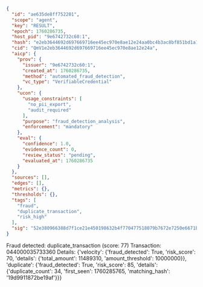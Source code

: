 ```json
{
  "id": "ae635de8ff752201",
  "scope": "agent",
  "key": "RESULT",
  "epoch": 1760286735,
  "host_pid": "9e6742732c60:1",
  "hash": "e2eb3644692d697669716ee45ec970e8ae12e24aa0bc4b3ac8bf851bd1a1069a",
  "cid": "QmV1e2eb3644692d697669716ee45ec970e8ae12e24a",
  "aicp": {
    "prov": {
      "issuer": "9e6742732c60:1",
      "created_at": 1760286735,
      "method": "automated_fraud_detection",
      "vc_type": "VerifiableCredential"
    },
    "ucon": {
      "usage_constraints": [
        "no_pii_export",
        "audit_required"
      ],
      "purpose": "fraud_detection_analysis",
      "enforcement": "mandatory"
    },
    "eval": {
      "confidence": 1.0,
      "evidence_count": 0,
      "review_status": "pending",
      "evaluated_at": 1760286735
    }
  },
  "sources": [],
  "edges": [],
  "metrics": {},
  "thresholds": {},
  "tags": [
    "fraud",
    "duplicate_transaction",
    "risk_high"
  ],
  "sig": "52e380966388d7f1ce21e450198632b4f770477518079b7672e7250e6671b90c"
}
```

Fraud detected: duplicate_transaction (score: 77)
Transaction: 044000035733360
Details: {'velocity': {'fraud_detected': True, 'risk_score': 70, 'details': {'total_amount': 11489310, 'amount_threshold': 10000000}}, 'duplicate': {'fraud_detected': True, 'risk_score': 85, 'details': {'duplicate_count': 34, 'first_seen': 1760285765, 'matching_hash': '19d9911872be19af'}}}